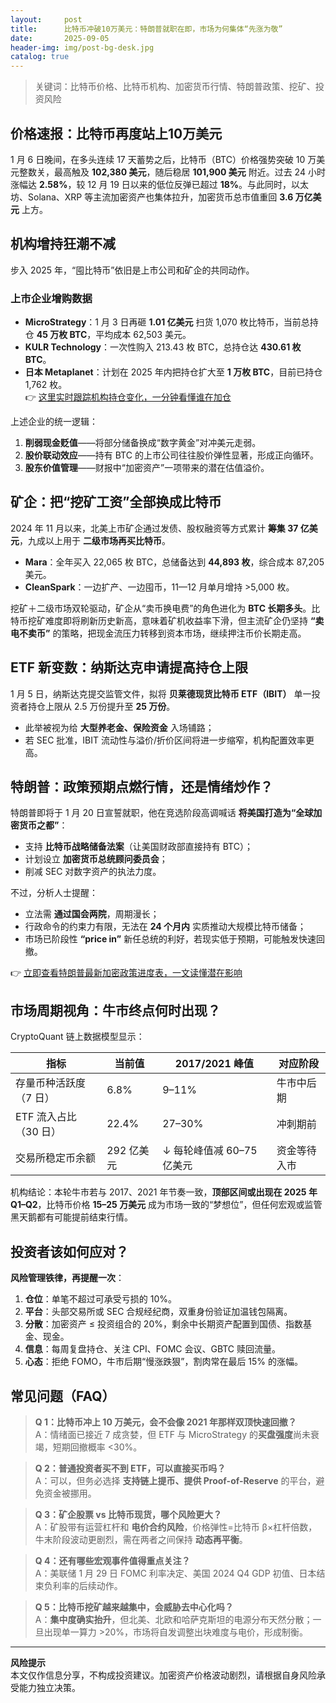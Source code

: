 ```yaml
---
layout:     post
title:      比特币冲破10万美元：特朗普就职在即，市场为何集体“先涨为敬”
date:       2025-09-05
header-img: img/post-bg-desk.jpg
catalog: true
---
```


> 关键词：比特币价格、比特币机构、加密货币行情、特朗普政策、挖矿、投资风险

## 价格速报：比特币再度站上10万美元
1 月 6 日晚间，在多头连续 17 天蓄势之后，比特币（BTC）价格强势突破 10 万美元整数关，最高触及 **102,380 美元**，随后稳居 **101,900 美元** 附近。过去 24 小时涨幅达 **2.58%**，较 12 月 19 日以来的低位反弹已超过 **18%**。与此同时，以太坊、Solana、XRP 等主流加密资产也集体拉升，加密货币总市值重回 **3.6 万亿美元** 上方。

## 机构增持狂潮不减
步入 2025 年，“囤比特币”依旧是上市公司和矿企的共同动作。

### 上市企业增购数据
- **MicroStrategy**：1 月 3 日再砸 **1.01 亿美元** 扫货 1,070 枚比特币，当前总持仓 **45 万枚 BTC**，平均成本 62,503 美元。  
- **KULR Technology**：一次性购入 213.43 枚 BTC，总持仓达 **430.61 枚 BTC**。  
- **日本 Metaplanet**：计划在 2025 年内把持仓扩大至 **1 万枚 BTC**，目前已持仓 1,762 枚。  
👉 [这里实时跟踪机构持仓变化，一分钟看懂谁在加仓](https://okxdog.com/)  

上述企业的统一逻辑：  
1. **削弱现金贬值**——将部分储备换成“数字黄金”对冲美元走弱。  
2. **股价联动效应**——持有 BTC 的上市公司往往股价弹性显著，形成正向循环。  
3. **股东价值管理**——财报中“加密资产”一项带来的潜在估值溢价。

## 矿企：把“挖矿工资”全部换成比特币
2024 年 11 月以来，北美上市矿企通过发债、股权融资等方式累计 **筹集 37 亿美元**，九成以上用于 **二级市场再买比特币**。  
- **Mara**：全年买入 22,065 枚 BTC，总储备达到 **44,893 枚**，综合成本 87,205 美元。  
- **CleanSpark**：一边扩产、一边囤币，11—12 月单月增持 >5,000 枚。  

挖矿＋二级市场双轮驱动，矿企从“卖币换电费”的角色进化为 **BTC 长期多头**。比特币挖矿难度即将刷新历史新高，意味着矿机收益率下滑，但主流矿企仍坚持 **“卖电不卖币”** 的策略，把现金流压力转移到资本市场，继续押注币价长期走高。

## ETF 新变数：纳斯达克申请提高持仓上限
1 月 5 日，纳斯达克提交监管文件，拟将 **贝莱德现货比特币 ETF（IBIT）** 单一投资者持仓上限从 2.5 万份提升至 **25 万份**。  
- 此举被视为给 **大型养老金、保险资金** 入场铺路；  
- 若 SEC 批准，IBIT 流动性与溢价/折价区间将进一步缩窄，机构配置效率更高。

## 特朗普：政策预期点燃行情，还是情绪炒作？
特朗普即将于 1 月 20 日宣誓就职，他在竞选阶段高调喊话 **将美国打造为“全球加密货币之都”**：  
- 支持 **比特币战略储备法案**（让美国财政部直接持有 BTC）；  
- 计划设立 **加密货币总统顾问委员会**；  
- 削减 SEC 对数字资产的执法力度。  

不过，分析人士提醒：  
- 立法需 **通过国会两院**，周期漫长；  
- 行政命令的约束力有限，无法在 **24 个月内** 实质推动大规模比特币储备；  
- 市场已阶段性 **“price in”** 新任总统的利好，若现实低于预期，可能触发快速回撤。  

👉 [立即查看特朗普最新加密政策进度表，一文读懂潜在影响](https://okxdog.com/)

## 市场周期视角：牛市终点何时出现？
CryptoQuant 链上数据模型显示：

| 指标 | 当前值 | 2017/2021 峰值 | 对应阶段 |
|---|---|---|---|
| 存量币种活跃度（7 日） | 6.8% | 9–11% | 牛市中后期 |
| ETF 流入占比（30 日） | 22.4% | 27–30% | 冲刺期前 |
| 交易所稳定币余额 | 292 亿美元 | ↓ 每轮峰值减 60–75 亿美元 | 资金等待入市 |

机构结论：本轮牛市若与 2017、2021 年节奏一致，**顶部区间或出现在 2025 年 Q1–Q2**，比特币价格 **15–25 万美元** 成为市场一致的“梦想位”，但任何宏观或监管黑天鹅都有可能提前结束行情。

## 投资者该如何应对？
**风险管理铁律，再提醒一次**：

1. **仓位**：单笔不超过可承受亏损的 10%。  
2. **平台**：头部交易所或 SEC 合规经纪商，双重身份验证加温钱包隔离。  
3. **分散**：加密资产 ≤ 投资组合的 20%，剩余中长期资产配置到国债、指数基金、现金。  
4. **信息**：每周复盘持仓、关注 CPI、FOMC 会议、GBTC 赎回流量。  
5. **心态**：拒绝 FOMO，牛市后期“慢涨跌狠”，割肉常在最后 15% 的涨幅。

## 常见问题（FAQ）

> **Q 1：比特币冲上 10 万美元，会不会像 2021 年那样双顶快速回撤？**  
A：情绪面已接近 7 成贪婪，但 ETF 与 MicroStrategy 的**买盘强度**尚未衰竭，短期回撤概率 <30%。  

> **Q 2：普通投资者买不到 ETF，可以直接买币吗？**  
A：可以，但务必选择 **支持链上提币、提供 Proof-of-Reserve** 的平台，避免资金被挪用。  

> **Q 3：矿企股票 vs 比特币现货，哪个风险更大？**  
A：矿股带有运营杠杆和 **电价合约风险**，价格弹性=比特币 β×杠杆倍数，牛末阶段波动更剧烈，需在两者之间保持 **动态再平衡**。  

> **Q 4：还有哪些宏观事件值得重点关注？**  
A：美联储 1 月 29 日 FOMC 利率决定、美国 2024 Q4 GDP 初值、日本结束负利率的后续动作。  

> **Q 5：比特币挖矿越来越集中，会威胁去中心化吗？**  
A：**集中度确实抬升**，但北美、北欧和哈萨克斯坦的电源分布天然分散；一旦出现单一算力 >20%，市场将自发调整出块难度与电价，形成制衡。  

---

**风险提示**  
本文仅作信息分享，不构成投资建议。加密资产价格波动剧烈，请根据自身风险承受能力独立决策。